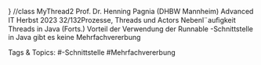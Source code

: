 } //class MyThread2
Prof. Dr. Henning Pagnia (DHBW Mannheim) Advanced IT Herbst 2023 32/132Prozesse, Threads und Actors Nebenl¨auﬁgkeit
Threads in Java (Forts.)
Vorteil der Verwendung der Runnable -Schnittstelle
in Java gibt es keine Mehrfachvererbung

   Tags & Topics:
   #-Schnittstelle
   #Mehrfachvererbung